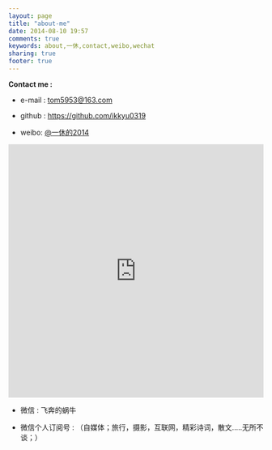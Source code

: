 ```yaml
---
layout: page
title: "about-me"
date: 2014-08-10 19:57
comments: true
keywords: about,一休,contact,weibo,wechat
sharing: true
footer: true
---
```


**Contact me :**

* e-mail : tom5953@163.com

* github : https://github.com/ikkyu0319

* weibo: [@一休的2014][weibo] 

<iframe width="100%" height="500" class="share_self"  frameborder="0" scrolling="no" src="http://widget.weibo.com/weiboshow/index.php?language=&width=0&height=500&fansRow=1&ptype=1&speed=0&skin=3&isTitle=1&noborder=1&isWeibo=1&isFans=1&uid=1756416237&verifier=b8103852&dpc=1"></iframe>

* 微信 : 飞奔的蜗牛


* 微信个人订阅号 : 
 （自媒体；旅行，摄影，互联网，精彩诗词，散文.....无所不谈；）
   
 
 
 [weibo]: http://weibo.com/606312789 "一休的2014"
 
 
 
 